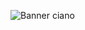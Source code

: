 ![Banner ciano](https://github.com/SmartLiving-Org/.github/assets/102625628/3411f51c-624d-4b95-97e0-63ad9693fdb5)
